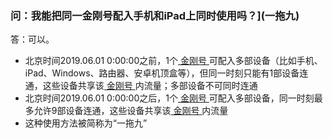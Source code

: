### 问：我能把同一金刚号配入手机和iPad上同时使用吗？](一拖九)
答：可以。
- 北京时间2019.06.01 0:00:00之前，1个[ 金刚号 ](https://a2zitpro.github.io/web/金刚号)可配入多部设备（比如手机、iPad、Windows、路由器、安卓机顶盒等），但同一时刻只能有1部设备连通，这些设备共享该[ 金刚号 ](https://a2zitpro.github.io/web/金刚号)内流量；多部设备不可同时连通
- 北京时间2019.06.01 0:00:00之后，1个[ 金刚号 ](https://a2zitpro.github.io/web/金刚号)可配入多部设备，同一时刻最多允许9部设备连通，这些设备共享该[ 金刚号 ](https://a2zitpro.github.io/web/金刚号)内流量
- 这种使用方法被简称为“一拖九”
